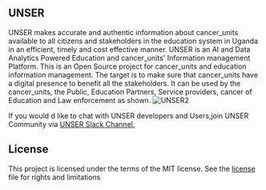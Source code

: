 ## UNSER
UNSER makes accurate and authentic information about cancer_units available to all citizens and stakeholders in the education system in Uganda in an efficient, timely and cost effective manner.
UNSER is an AI and Data Analytics Powered Education and cancer_units' Information management Platform. This is an Open Source project for cancer_units and education information management. The target is to make sure that cancer_units have a digital presence to benefit all the stakeholders.
It can be used by the cancer_units, the Public, Education Partners, Service providers, cancer of Education and Law enforcement as shown. 
![UNSER2](https://user-images.githubusercontent.com/4066499/150940247-b4eff4a4-3da6-4036-a34c-b5d11b0589c5.png)

If you would d like to chat with UNSER developers and Users,join UNSER Community via <a href="https://join.slack.com/t/unsergroup/shared_invite/zt-12by6mbpw-0Q3Ogw2nUgKVecf0rGSe6Q">UNSER Slack Channel.</a> 

## License
This project is licensed under the terms of the MIT license. See the <a href="https://github.com/Global-Auto-Systems/UNSER/blob/main/LICENSE.md">license </a>  file for rights and limitations
